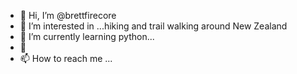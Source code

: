 - 👋 Hi, I’m @brettfirecore
- 👀 I’m interested in ...hiking and trail walking around New Zealand
- 🌱 I’m currently learning python...
- 💞️ 
- 📫 How to reach me ...

<!---
brettfirecore/ is a ✨ special ✨ repository because its `README.md` (this file) appears on your GitHub profile.
You can click the Preview link to take a look at your changes.
--->

